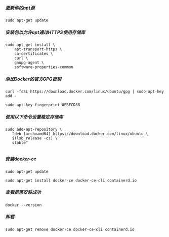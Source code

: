 ##### 更新你的apt源

 ```
 sudo apt-get update
 ```

##### 安装包以允许apt通过HTTPS使用存储库

```
sudo apt-get install \
    apt-transport-https \
    ca-certificates \
    curl \
    gnupg-agent \
    software-properties-common
```



##### 添加Docker的官方GPG密钥

```
curl -fsSL https://download.docker.com/linux/ubuntu/gpg | sudo apt-key add -

sudo apt-key fingerprint 0EBFCD88
```



##### 使用以下命令设置稳定存储库

```
sudo add-apt-repository \
   "deb [arch=amd64] https://download.docker.com/linux/ubuntu \
   $(lsb_release -cs) \
   stable"


```



##### 安装docker-ce

```
sudo apt-get update

sudo apt-get install docker-ce docker-ce-cli containerd.io
```



##### 查看是否安装成功

```
docker --version
```



##### 卸载

```
sudo apt-get remove docker-ce docker-ce-cli containerd.io
```



